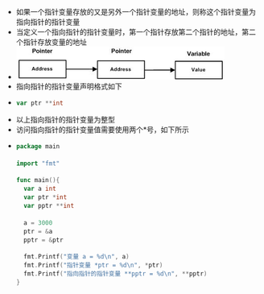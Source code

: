 - 如果一个指针变量存放的又是另外一个指针变量的地址，则称这个指针变量为指向指针的指针变量
- 当定义一个指向指针的指针变量时，第一个指针存放第二个指针的地址，第二个指针存放变量的地址
- ![Replaced by Image Uploder](../assets/image_1645667220783_0.png)
- 指向指针的指针变量声明格式如下
- ```go
  var ptr **int
  ```
- 以上指向指针的指针变量为整型
- 访问指向指针的指针变量值需要使用两个*号，如下所示
- ```go
  package main
  
  import "fmt"
  
  func main(){
    var a int
    var ptr *int
    var pptr **int
    
    a = 3000
    ptr = &a
    pptr = &ptr
    
    fmt.Printf("变量 a = %d\n", a)
    fmt.Printf("指针变量 *ptr = %d\n", *ptr)
    fmt.Printf("指向指针的指针变量 **pptr = %d\n", **pptr)
  }
  ```